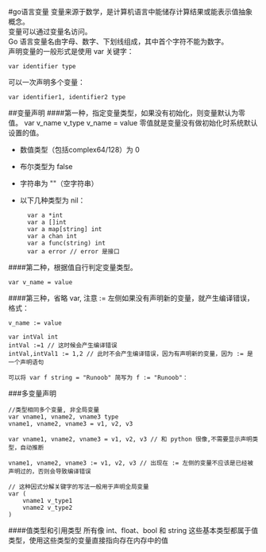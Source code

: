 #go语言变量
变量来源于数学，是计算机语言中能储存计算结果或能表示值抽象概念。  
变量可以通过变量名访问。  
Go 语言变量名由字母、数字、下划线组成，其中首个字符不能为数字。  
声明变量的一般形式是使用 var 关键字：

    var identifier type
可以一次声明多个变量：

    var identifier1, identifier2 type
##变量声明
####第一种，指定变量类型，如果没有初始化，则变量默认为零值。
	var v_name v_type
	v_name = value
零值就是变量没有做初始化时系统默认设置的值。
+ 数值类型（包括complex64/128）为 0

+ 布尔类型为 false

+ 字符串为 ""（空字符串）

+ 以下几种类型为 nil：


		var a *int
		var a []int
	    var a map[string] int
	    var a chan int
	    var a func(string) int
	    var a error // error 是接口
####第二种，根据值自行判定变量类型。

    var v_name = value
####第三种，省略 var, 注意 := 左侧如果没有声明新的变量，就产生编译错误，格式：


    v_name := value

	var intVal int 
	intVal :=1 // 这时候会产生编译错误
	intVal,intVal1 := 1,2 // 此时不会产生编译错误，因为有声明新的变量，因为 := 是一个声明语句

	可以将 var f string = "Runoob" 简写为 f := "Runoob"：
###多变量声明

    //类型相同多个变量, 非全局变量
    var vname1, vname2, vname3 type
    vname1, vname2, vname3 = v1, v2, v3
    
    var vname1, vname2, vname3 = v1, v2, v3 // 和 python 很像,不需要显示声明类型，自动推断
    
    vname1, vname2, vname3 := v1, v2, v3 // 出现在 := 左侧的变量不应该是已经被声明过的，否则会导致编译错误
    
    // 这种因式分解关键字的写法一般用于声明全局变量
    var (
    	vname1 v_type1
    	vname2 v_type2
    )
####值类型和引用类型
所有像 int、float、bool 和 string 这些基本类型都属于值类型，使用这些类型的变量直接指向存在内存中的值